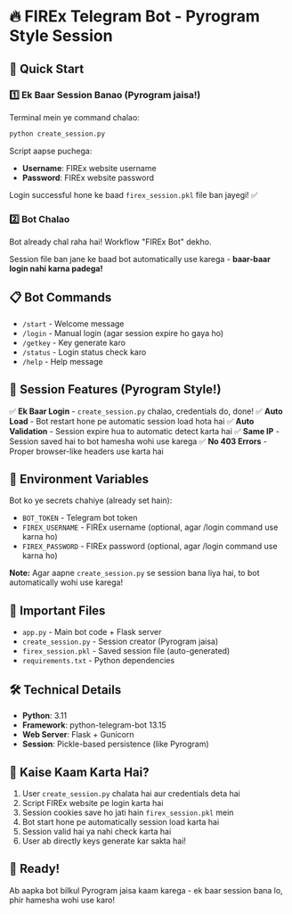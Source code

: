 # 🔥 FIREx Telegram Bot - Pyrogram Style Session

## 🚀 Quick Start

### 1️⃣ Ek Baar Session Banao (Pyrogram jaisa!)

Terminal mein ye command chalao:

```bash
python create_session.py
```

Script aapse puchega:
- **Username**: FIREx website username
- **Password**: FIREx website password

Login successful hone ke baad `firex_session.pkl` file ban jayegi! ✅

### 2️⃣ Bot Chalao

Bot already chal raha hai! Workflow "FIREx Bot" dekho.

Session file ban jane ke baad bot automatically use karega - **baar-baar login nahi karna padega!**

## 📋 Bot Commands

- `/start` - Welcome message
- `/login` - Manual login (agar session expire ho gaya ho)
- `/getkey` - Key generate karo
- `/status` - Login status check karo
- `/help` - Help message

## 🎯 Session Features (Pyrogram Style!)

✅ **Ek Baar Login** - `create_session.py` chalao, credentials do, done!
✅ **Auto Load** - Bot restart hone pe automatic session load hota hai
✅ **Auto Validation** - Session expire hua to automatic detect karta hai
✅ **Same IP** - Session saved hai to bot hamesha wohi use karega
✅ **No 403 Errors** - Proper browser-like headers use karta hai

## 🔐 Environment Variables

Bot ko ye secrets chahiye (already set hain):
- `BOT_TOKEN` - Telegram bot token
- `FIREX_USERNAME` - FIREx username (optional, agar /login command use karna ho)
- `FIREX_PASSWORD` - FIREx password (optional, agar /login command use karna ho)

**Note:** Agar aapne `create_session.py` se session bana liya hai, to bot automatically wohi use karega!

## 📁 Important Files

- `app.py` - Main bot code + Flask server
- `create_session.py` - Session creator (Pyrogram jaisa)
- `firex_session.pkl` - Saved session file (auto-generated)
- `requirements.txt` - Python dependencies

## 🛠️ Technical Details

- **Python**: 3.11
- **Framework**: python-telegram-bot 13.15
- **Web Server**: Flask + Gunicorn
- **Session**: Pickle-based persistence (like Pyrogram)

## 📝 Kaise Kaam Karta Hai?

1. User `create_session.py` chalata hai aur credentials deta hai
2. Script FIREx website pe login karta hai
3. Session cookies save ho jati hain `firex_session.pkl` mein
4. Bot start hone pe automatically session load karta hai
5. Session valid hai ya nahi check karta hai
6. User ab directly keys generate kar sakta hai!

## 🎉 Ready!

Ab aapka bot bilkul Pyrogram jaisa kaam karega - ek baar session bana lo, phir hamesha wohi use karo!
